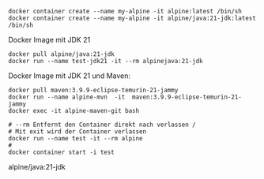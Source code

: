 ```
docker container create --name my-alpine -it alpine:latest /bin/sh
docker container create --name my-alpine -it alpine/java:21-jdk:latest /bin/sh
```

Docker Image mit JDK 21
```
docker pull alpine/java:21-jdk
docker run --name test-jdk21 -it --rm alpinejava:21-jdk
```

Docker Image mit JDK 21 und Maven:
```
docker pull maven:3.9.9-eclipse-temurin-21-jammy
docker run --name alpine-mvn  -it  maven:3.9.9-eclipse-temurin-21-jammy
docker exec -it alpine-maven-git bash
```

```
# --rm Entfernt den Container direkt nach verlassen /  
# Mit exit wird der Container verlassen
docker run --name test -it --rm alpine
# 
docker container start -i test
```

alpine/java:21-jdk